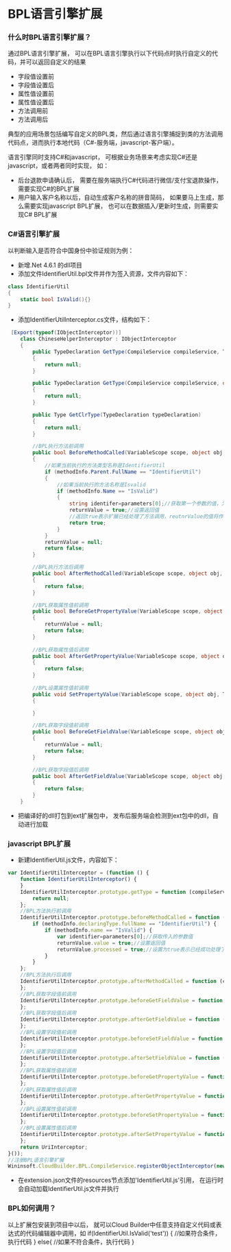 # BPL语言引擎扩展

### 什么时BPL语言引擎扩展？

通过BPL语言引擎扩展， 可以在BPL语言引擎执行以下代码点时执行自定义的代码，并可以返回自定义的结果
- 字段值设置前
- 字段值设置后
- 属性值设置前
- 属性值设置后
- 方法调用前
- 方法调用后

典型的应用场景包括编写自定义的BPL类，然后通过语言引擎捕捉到类的方法调用代码点，进而执行本地代码（C#-服务端，javascript-客户端）。

语言引擎同时支持C#和javascript， 可根据业务场景来考虑实现C#还是javascript，或者两者同时实现， 如：
- 后台退款申请确认后， 需要在服务端执行C#代码进行微信/支付宝退款操作， 需要实现C#的BPL扩展
- 用户输入客户名称以后，自动生成客户名称的拼音简码， 如果要马上生成，那么需要实现javascript BPL扩展， 也可以在数据插入/更新时生成，则需要实现C# BPL扩展

### C#语言引擎扩展
以判断输入是否符合中国身份中验证规则为例：

- 新增.Net 4.6.1 的dll项目
- 添加文件IdentifierUtil.bpl文件并作为签入资源，文件内容如下：
```cs
class IdentifierUtil
{
    static bool IsValid(){}
}
```

- 添加IdentifierUtilInterceptor.cs文件，结构如下：
```cs
 [Export(typeof(IObjectInterceptor))]
    class ChineseHelperInterceptor : IObjectInterceptor
    {
        public TypeDeclaration GetType(CompileService compileService, Type type)
        {
            return null;
        }

        public TypeDeclaration GetType(CompileService compileService, object obj)
        {
            return null;
        }

        public Type GetClrType(TypeDeclaration typeDeclaration)
        {
            return null;
        }

        //BPL执行方法前调用
        public bool BeforeMethodCalled(VariableScope scope, object obj, TypeMethodDeclaration methodInfo, object[] parameters, out object returnValue)
        {
            //如果当前执行的方法类型名称是IdentifierUtil
            if (methodInfo.Parent.FullName == "IdentifierUtil")
            {
                //如果当前执行的方法名称是Isvalid
                if (methodInfo.Name == "IsValid")
                {
                    string identifer=parameters[0];//获取第一个参数的值，为字符串
                    returnValue = true;//设置返回值
                    //返回true表示扩展已经处理了方法调用，reutnrValue的值将作为BPL方法执行的返回值，方法执行结束，不会再触发AfterMethodCalled
                    return true;
                }
            }
            returnValue = null;
            return false;
        }

        //BPL执行方法后调用
        public bool AfterMethodCalled(VariableScope scope, object obj, TypeMethodDeclaration methodInfo, object[] parameters, ref object returnValue)
        {
            return false;
        }

        //BPL获取属性值前调用
        public bool BeforeGetPropertyValue(VariableScope scope, object obj, TypePropertyDeclaration propertyInfo, object[] index, out object returnValue)
        {
            returnValue = null;
            return false;
        }
        
        //BPL获取属性值后调用
        public bool AfterGetPropertyValue(VariableScope scope, object obj, TypePropertyDeclaration propertyInfo, object[] index, ref object returnValue)
        {
            return false;
        }
        
        //BPL设置属性值前调用
        public void SetPropertyValue(VariableScope scope, object obj, TypePropertyDeclaration propertyInfo, object value, object[] index)
        {

        }

        //BPL获取字段值前调用
        public bool BeforeGetFieldValue(VariableScope scope, object obj, TypeFieldDeclaration fieldInfo, out object returnValue)
        {
            returnValue = null;
            return false;
        }

        //BPL获取字段值后调用
        public bool AfterGetFieldValue(VariableScope scope, object obj, TypeFieldDeclaration fieldInfo, ref object returnValue)
        {
            return false;
        }
    }
```
- 把编译好的dll打包到ext扩展包中， 发布后服务端会检测到ext包中的dll，自动进行加载

### javascript BPL扩展

- 新建IdentifierUtil.js文件，内容如下：
```js
var IdentifierUtilInterceptor = (function () {
    function IdentifierUtilInterceptor() {
    }
    IdentifierUtilInterceptor.prototype.getType = function (compileService, obj) {
        return null;
    };
    //BPL方法执行前调用
    IdentifierUtilInterceptor.prototype.beforeMethodCalled = function (callStack, methodInfo, obj, parameters, returnValue) {
        if (methodInfo.declaringType.fullName == "IdentifierUtil") {
            if (methodInfo.name == "IsValid") {
                var identifier=parameters[0];//获取传入的参数值
                returnValue.value = true;//设置返回值
                returnValue.processed = true;//设置为true表示已经成功处理了
            }
        }
    };
    //BPL方法执行后调用
    IdentifierUtilInterceptor.prototype.afterMethodCalled = function (callStack, methodInfo, obj, parameters, returnValue) {
    };
    //BPL获取字段值前调用
    IdentifierUtilInterceptor.prototype.beforeGetFieldValue = function (fieldInfo, obj, returnValue) {
    };
    //BPL获取字段值后调用
    IdentifierUtilInterceptor.prototype.afterGetFieldValue = function (fieldInfo, obj, returnValue) {
    };
    //BPL设置字段值前调用
    IdentifierUtilInterceptor.prototype.beforeSetFieldValue = function (fieldInfo, obj, returnValue) {
    };
    //BPL设置字段值后调用
    IdentifierUtilInterceptor.prototype.afterSetFieldValue = function (fieldInfo, obj, returnValue) {
    };
    //BPL获取属性值前调用
    IdentifierUtilInterceptor.prototype.beforeGetPropertyValue = function (callStack, propertyInfo, obj, indexParameters, returnValue) {
    };
    //BPL获取属性值后调用
    IdentifierUtilInterceptor.prototype.afterGetPropertyValue = function (callStack, propertyInfo, obj, indexParameters, returnValue) {
    };
    //BPL设置属性值前调用
    IdentifierUtilInterceptor.prototype.beforeSetPropertyValue = function (callStack, propertyInfo, obj, indexParameters, returnValue) {
    };
    //BPL设置属性值后调用
    IdentifierUtilInterceptor.prototype.afterSetPropertyValue = function (callStack, propertyInfo, obj, indexParameters, returnValue) {
    };
    return UriInterceptor;
}());
//注册BPL语言引擎扩展
Wininsoft.CloudBuilder.BPL.CompileService.registerObjectInterceptor(new IdentifierUtilInterceptor());
```

- 在extension.json文件的resources节点添加'IdentifierUtil.js'引用， 在运行时会自动加载IdentifierUtil.js文件并执行

### BPL如何调用？

以上扩展包安装到项目中以后， 就可以Cloud Builder中任意支持自定义代码或表达式的代码编辑器中调用，如
if(IdentifierUtil.IsValid('test'))
{
    //如果符合条件，执行代码
}
else{
    //如果不符合条件，执行代码
}

